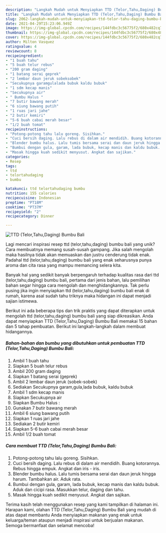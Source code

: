 ```yaml
---
description: "Langkah Mudah untuk Menyiapkan TTD (Telor,Tahu,Daging) Bumbu Bali yang Enak Banget"
title: "Langkah Mudah untuk Menyiapkan TTD (Telor,Tahu,Daging) Bumbu Bali yang Enak Banget"
slug: 2062-langkah-mudah-untuk-menyiapkan-ttd-telor-tahu-daging-bumbu-bali-yang-enak-banget
date: 2021-04-29T15:23:06.949Z
image: https://img-global.cpcdn.com/recipes/144fdbc3c56775f2/680x482cq70/ttd-telortahudaging-bumbu-bali-foto-resep-utama.jpg
thumbnail: https://img-global.cpcdn.com/recipes/144fdbc3c56775f2/680x482cq70/ttd-telortahudaging-bumbu-bali-foto-resep-utama.jpg
cover: https://img-global.cpcdn.com/recipes/144fdbc3c56775f2/680x482cq70/ttd-telortahudaging-bumbu-bali-foto-resep-utama.jpg
author: Milton Vasquez
ratingvalue: 4
reviewcount: 8
recipeingredient:
- "1 buah tahu"
- "5 buah telur rebus"
- "200 gram daging"
- "1 batang serai geprek"
- "2 lembar daun jeruk sobeksobek"
- "Secukupnya garamgulalada bubuk kaldu bubuk"
- "1 sdm kecap manis"
- "Secukupnya air"
- " Bumbu Halus "
- "7 butir bawang merah"
- "6 siung bawang putih"
- "1 ruas jari jahe"
- "2 butir kemiri"
- "5-6 buah cabai merah besar"
- "1/2 buah tomat"
recipeinstructions:
- "Potong-potong tahu lalu goreng. Sisihkan."
- "Cuci bersih daging. Lalu rebus di dalam air mendidih. Buang kotorannya. Rebus hingga empuk. Angkat dan iris - iris."
- "Blender bumbu halus. Lalu tumis bersama serai dan daun jeruk hingga harum. Tambahkan air. Aduk rata."
- "Bumbui dengan gula, garam, lada bubuk, kecap manis dan kaldu bubuk. Aduk dan cicipi rasa. Masukkan telur, daging dan tahu."
- "Masak hingga kuah sedikit menyusut. Angkat dan sajikan."
categories:
- Resep
tags:
- ttd
- telortahudaging
- bumbu

katakunci: ttd telortahudaging bumbu 
nutrition: 155 calories
recipecuisine: Indonesian
preptime: "PT18M"
cooktime: "PT37M"
recipeyield: "2"
recipecategory: Dinner

---
```



![TTD (Telor,Tahu,Daging) Bumbu Bali](https://img-global.cpcdn.com/recipes/144fdbc3c56775f2/680x482cq70/ttd-telortahudaging-bumbu-bali-foto-resep-utama.jpg)

Lagi mencari inspirasi resep ttd (telor,tahu,daging) bumbu bali yang unik? Cara membuatnya memang susah-susah gampang. Jika salah mengolah maka hasilnya tidak akan memuaskan dan justru cenderung tidak enak. Padahal ttd (telor,tahu,daging) bumbu bali yang enak seharusnya punya aroma dan cita rasa yang mampu memancing selera kita.



Banyak hal yang sedikit banyak berpengaruh terhadap kualitas rasa dari ttd (telor,tahu,daging) bumbu bali, pertama dari jenis bahan, lalu pemilihan bahan segar hingga cara mengolah dan menghidangkannya. Tak perlu pusing jika ingin menyiapkan ttd (telor,tahu,daging) bumbu bali enak di rumah, karena asal sudah tahu triknya maka hidangan ini dapat menjadi sajian istimewa.


Berikut ini ada beberapa tips dan trik praktis yang dapat diterapkan untuk mengolah ttd (telor,tahu,daging) bumbu bali yang siap dikreasikan. Anda dapat menyiapkan TTD (Telor,Tahu,Daging) Bumbu Bali memakai 15 bahan dan 5 tahap pembuatan. Berikut ini langkah-langkah dalam membuat hidangannya.

<!--inarticleads1-->

##### Bahan-bahan dan bumbu yang dibutuhkan untuk pembuatan TTD (Telor,Tahu,Daging) Bumbu Bali:

1. Ambil 1 buah tahu
1. Siapkan 5 buah telur rebus
1. Ambil 200 gram daging
1. Siapkan 1 batang serai (geprek)
1. Ambil 2 lembar daun jeruk (sobek-sobek)
1. Sediakan Secukupnya garam,gula,lada bubuk, kaldu bubuk
1. Ambil 1 sdm kecap manis
1. Siapkan Secukupnya air
1. Siapkan  Bumbu Halus :
1. Gunakan 7 butir bawang merah
1. Ambil 6 siung bawang putih
1. Siapkan 1 ruas jari jahe
1. Sediakan 2 butir kemiri
1. Siapkan 5-6 buah cabai merah besar
1. Ambil 1/2 buah tomat




<!--inarticleads2-->

##### Cara membuat TTD (Telor,Tahu,Daging) Bumbu Bali:

1. Potong-potong tahu lalu goreng. Sisihkan.
1. Cuci bersih daging. Lalu rebus di dalam air mendidih. Buang kotorannya. Rebus hingga empuk. Angkat dan iris - iris.
1. Blender bumbu halus. Lalu tumis bersama serai dan daun jeruk hingga harum. Tambahkan air. Aduk rata.
1. Bumbui dengan gula, garam, lada bubuk, kecap manis dan kaldu bubuk. Aduk dan cicipi rasa. Masukkan telur, daging dan tahu.
1. Masak hingga kuah sedikit menyusut. Angkat dan sajikan.




Terima kasih telah menggunakan resep yang kami tampilkan di halaman ini. Harapan kami, olahan TTD (Telor,Tahu,Daging) Bumbu Bali yang mudah di atas dapat membantu Anda menyiapkan makanan yang enak untuk keluarga/teman ataupun menjadi inspirasi untuk berjualan makanan. Semoga bermanfaat dan selamat mencoba!
